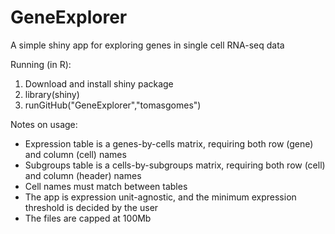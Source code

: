 # GeneExplorer
A simple shiny app for exploring genes in single cell RNA-seq data

Running (in R):
 1. Download and install shiny package
 2. library(shiny)
 3. runGitHub("GeneExplorer","tomasgomes")

Notes on usage:
 - Expression table is a genes-by-cells matrix, requiring both row (gene) and column (cell) names
 - Subgroups table is a cells-by-subgroups matrix, requiring both row (cell) and column (header) names
 - Cell names must match between tables
 - The app is expression unit-agnostic, and the minimum expression threshold is decided by the user
 - The files are capped at 100Mb

